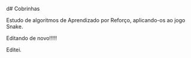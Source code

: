 d# Cobrinhas

Estudo de algoritmos de Aprendizado por Reforço, aplicando-os ao jogo Snake.

Editando de novo!!!!!

Editei.